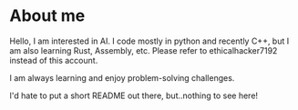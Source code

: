 # About me

Hello, I am interested in AI. I code mostly in python and recently C++, but I am also learning Rust, Assembly, etc. Please refer to ethicalhacker7192 instead of this account.

I am always learning and enjoy problem-solving challenges. 

I'd hate to put a short README out there, but..nothing to see here!
